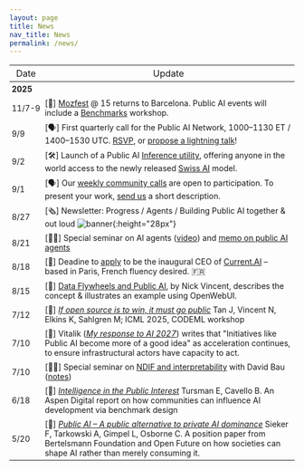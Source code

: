 ```yaml
---
layout: page
title: News
nav_title: News
permalink: /news/
---
```


<style>
table {  border-spacing: 0; }
table td, table th {  padding: 4px; font-size:14px; /* default is 12px */ }
table td:first-child { white-space: nowrap; width: 2.5em;  /* don't break on date */ }
table th { text-align: center; font-weight: normal; font-size: 16px; }
</style>

| Date | Update |
|------|--------|
| **2025**  |   |
| 11/7-9 | [🪩] [Mozfest](https://www.mozillafestival.org/en/) @ 15 returns to Barcelona. Public AI events will include a [Benchmarks](https://www.aspeninstitute.org/publications/reclaiming-ai-for-development/) workshop.
| 9/9 | [🗣️] First quarterly call for the Public AI Network, 1000–1130 ET / 1400–1530 UTC.  [RSVP](https://luma.com/g9fafiq0), or [propose a lightning talk](https://docs.google.com/forms/d/e/1FAIpQLSdYfhh44IkZf8JcnPM7BJVf5xWu0chHProQE97XxBJe6kL4rQ/viewform)!
| 9/2 | [🛠] Launch of a Public AI [Inference utility](https://chat.publicai.co), offering anyone in the world access to the newly released [Swiss AI](https://ethz.ch/en/news-and-events/eth-news/news/2025/09/press-release-apertus-a-fully-open-transparent-multilingual-language-model.html) model.  |
| 9/1 | [🗣️] Our [weekly community calls](https://calendar.google.com/calendar/u/0/share?slt=1AQOvs_UUrtx8x5KqN9JkH3NPNtSrJTmvT0jQ1Pvn3HGAbJEW1qma6uGGMbSLmFPYu0XqiZEIjLK7VMIMwLJT6oKJZwvj8RM5jrSV) are open to participation.  To present your work, [send us](mailto:hello@publicai.network) a short description.
| 8/27 | [🗞️] Newsletter: Progress / Agents / Building Public AI together & out loud ![banner](../assets/news-banner-8-25.png){:height="28px"}
| 8/21 | [👨‍🏫] Special seminar on AI agents ([video](https://www.youtube.com/watch?v=wZ23B9ohMvQ)) and [memo on public AI agents](https://docs.google.com/document/d/1eVaVJVkwHw3HIKePBsfTVd_q6h4mawnsnXXql6NHqc8/) |
| 8/18 | [👔] Deadine to [apply](https://www.linkedin.com/posts/currentaioffical_vacancy-ceo-current-ai-activity-7351214203120066560-2Mf2/) to be the inaugural CEO of [Current.AI](https://current.ai) – based in Paris, French fluency desired. 🇫🇷 
| 8/15 | [📕] [Data Flywheels and Public AI](https://nickmvincent.github.io/pai-flywheel-mini-book-2/), by Nick Vincent, describes the concept & illustrates an example using OpenWebUI.
| 7/12 | [📜] [*If open source is to win, it must go public*](https://arxiv.org/abs/2507.09296) Tan J, Vincent N, Elkins K, Sahlgren M; ICML 2025, CODEML workshop |
| 7/10 | [📰] Vitalik ([*My response to AI 2027*](https://vitalik.eth.limo/general/2025/07/10/2027.html)) writes that "Initiatives like Public AI become more of a good idea" as acceleration continues, to ensure infrastructural actors have capacity to act.|
| 7/10 | [👨‍🏫] Special seminar on [NDIF and interpretability](https://www.youtube.com/watch?v=y6DZloFMZT4) with David Bau ([notes](https://docs.google.com/document/d/1gCCvDQN54xjcgXu8X5BHSIqvEIkXrVDPe-UaiQwLO4g/edit?tab=t.0#heading=h.wfmyqqtj62dr))
| 6/18 | [📜] [*Intelligence in the Public Interest*](https://www.aspendigital.org/report/intelligence-in-the-public-interest/) Tursman E, Cavello B. An Aspen Digital report on how communities can influence AI development via benchmark design 
| 5/20 | [📜] [*Public AI – A public alternative to private AI dominance*]() Sieker F, Tarkowski A, Gimpel L, Osborne C.  A position paper from Bertelsmann Foundation and Open Future on how societies can shape AI rather than merely consuming it. |



